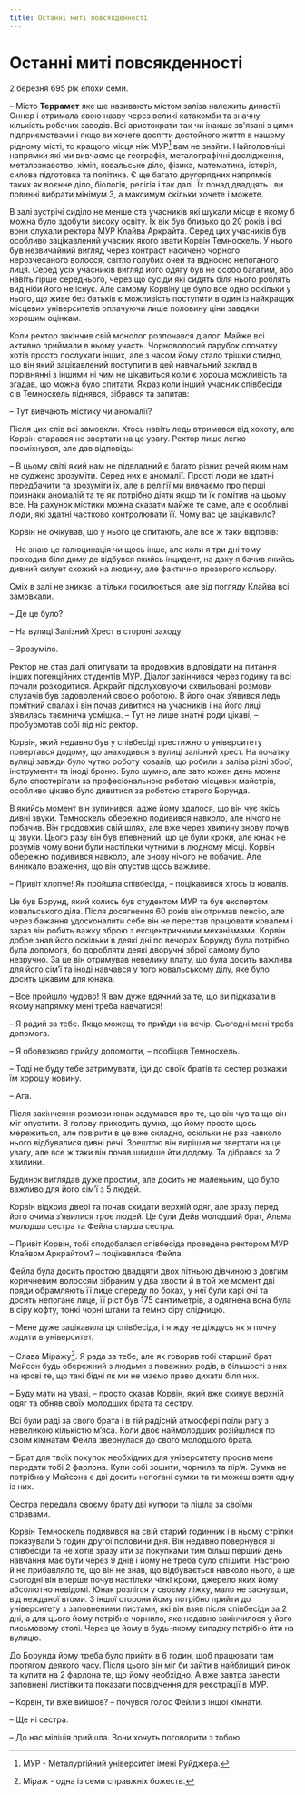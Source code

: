 ```yaml
---
title: Останні миті повсякденності
---
```


# Останні миті повсякденності

2 березня 695 рік епохи семи.

– Місто **Террамет** яке ще називають містом заліза належить династії Оннер і отримала свою назву через великі катакомби та значну кількість робочих заводів. Всі аристократи так чи інакше зв'язані з цими підприємствами і якщо ви хочете досягти достойного життя в нашому рідному місті, то кращого місця ніж МУР[^1] вам не знайти. Найголовніші напрямки які ми вивчаємо це географія, металографічні дослідження, металознавство, хімія, ковальське діло, фізика, математика, історія, силова підготовка та політика. Є ще багато другорядних напрямків таких як воєнне діло, 
біологія, релігія і так далі. Їх понад двадцять і ви повинні вибрати мінімум 3, а максимум скільки хочете і можете.
  
В залі зустрічі сиділо не менше ста учасників які шукали місце в якому б можна було здобути високу освіту. Їх вік був близько до 20 років і всі вони слухали ректора МУР Клайва Аркрайта. Серед цих учасників був особливо зацікавлений учасник якого звати Корвін Темноскель. У нього був незвичайний вигляд через контраст насичено чорного нерозчесаного волосся, світло голубих очей та відносно непоганого лиця. Серед усіх учасників вигляд його одягу був не особо багатим, або навіть гірше середнього, через що сусіди які сидять біля нього роблять вид ніби його не існує. Але самому Корвіну це було все одно оскільки у нього, що живе без батьків є можливість поступити в один із найкращих місцевих університетів оплачуючи лише половину ціни завдяки хорошим оцінкам.

Коли ректор закінчив свій монолог розпочався діалог. Майже всі активно приймали в ньому участь. Чорноволосий парубок спочатку хотів просто послухати інших, але з часом йому стало трішки стидно, що він який зацікавлений поступити в цей навчальний заклад в порівнянні з іншими ні чим не цікавиться коли є хороша можливість та згадав, що можна було спитати. Якраз коли інший учасник співбесіди сів Темноскель піднявся, зібрався та
запитав:

– Тут вивчають містику чи аномалії?

Після цих слів всі замовкли. Хтось навіть ледь втримався від хохоту, але Корвін старався не звертати на це увагу. Ректор лише легко посміхнувся, але дав відповідь:

– В цьому світі який нам не підвладний є багато різних речей яким нам не суджено зрозуміти. Серед них є аномалії. Прості люди не здатні передбачити та зрозуміти їх, але в релігії ми вивчаємо про перші признаки аномалій та те як потрібно діяти якщо ти їх помітив на цьому все. На рахунок містики можна сказати майже те саме, але є особливі люди, які здатні частково контролювати її. Чому вас це зацікавило?

Корвін не очікував, що у нього це спитають, але все ж таки відповів:

– Не знаю це галюцинація чи щось інше, але коли я три дні тому проходив біля дому де відбувся якийсь інцидент, на даху я бачив якийсь дивний силует схожий на людину, але фактично прозорого кольору.

Сміх в залі не зникає, а тільки посилюється, але від погляду Клайва всі замовкали.

– Де це було?

– На вулиці Залізний Хрест в стороні заходу.

– Зрозуміло.

Ректор не став далі опитувати та продовжив відповідати на питання інших потенційних студентів МУР.
Діалог закінчився через годину та всі почали розходитися. Аркрайт підслуховуючи схвильовані розмови слухачів був задоволений своєю роботою. В його очах з’явився ледь помітний спалах і він почав дивитися на учасників і на його лиці з’явилась таємнича усмішка. – Тут не лише знатні роди цікаві, – пробурмотав собі під ніс ректор.

Корвін, який недавно був у співбесіді престижного університету 
повертався додому, що знаходився в вулиці залізний хрест. На початку вулиці завжди було чутно роботу ковалів, що робили з заліза різні зброї, інструменти та іноді броню. Було шумно, але зато кожен день можна було спостерігати за професіональною роботою місцевих майстрів, особливо цікаво було дивитися за роботою старого Борунда.

В якийсь момент він зупинився, адже йому здалося, що він чує якісь дивні звуки. Темноскель обережно подивився навколо, але нічого не побачив. Він продовжив свій шлях, але вже через хвилину знову почув ці звуки. Цього разу він був впевнений, що це були кроки, але юнак не розумів чому вони були настільки чутними в людному місці. Корвін обережно подивився навколо, але знову нічого не побачив. Але виникало враження, що він опустив щось важливе.

– Привіт хлопче! Як пройшла співбесіда, – поцікавився хтось із ковалів.

 Це був Борунд, який колись був студентом МУР та був експертом ковальського діла. Після досягнення 60 років він отримав пенсію, але через бажання удосконалити себе він не перестав працювати ковалем і зараз він робить важку зброю з ексцентричними механізмами. Корвін добре знав його оскільки в деякі дні по вечорах Борунду була потрібно була допомога, бо доробляти деякі дворучні зброї самому було незручно. За це він отримував невелику плату, що була досить важлива для його сім’ї та іноді навчався у того ковальському ділу, яке було досить цікавим для юнака.

– Все пройшло чудово! Я вам дуже вдячний за те, що ви підказали в якому напрямку мені треба навчатися!

– Я радий за тебе. Якщо можеш, то прийди на вечір. Сьогодні мені треба допомога.

– Я обовязково прийду допомогти, – пообіцяв Темноскель.

– Тоді не буду тебе затримувати, іди до своїх братів та сестер розкажи їм хорошу новину.

– Ага.
   
Після закінчення розмови юнак задумався про те, що він чув та що він міг опустити. В голову приходить думка, що йому просто щось мережиться, але повірити в це вже складно, оскільки не раз навколо нього відбувалися дивні речі. Зрештою він вирішив не звертати на це увагу, але все ж таки він почав швидше йти додому. Та дібрався за 2 хвилини.

Будинок виглядав дуже простим, але досить не маленьким, що було важливо для його сім’ї з 5 людей.

Корвін відкрив двері та почав скидати верхній одяг, але зразу перед його очима з’явилися троє людей. Це були Дейв молодший брат, Альма молодша сестра та Фейла старша сестра.

– Привіт Корвін, тобі сподобалася співбесіда проведена
ректором МУР Клайвом Аркрайтом? – поцікавилася Фейла.

Фейла була досить простою двадцяти двох літньою дівчиною з довгим коричневим волоссям зібраним у два хвости й в той же момент дві пряди обрамляють її лице спереду по боках, у неї були карі очі та досить непогане лице, її ріст був 175 сантиметрів, а одягнена вона була в сіру кофту, тонкі чорні штани та темно сіру спідницю.
  
– Мене дуже зацікавила ця співбесіда, і я жду не діждусь як я почну ходити в університет.

– Слава Міражу[^2]. Я рада за тебе, але як говорив тобі старший брат Мейсон будь обережний з людьми з поважних родів, в більшості з них на крові те, що такі бідні як ми не маємо право дихати біля них.

– Буду мати на увазі, – просто сказав Корвін, який вже скинув верхній одяг та обняв своїх молодших брата та сестру.

Всі були раді за свого брата і в тій радісній атмосфері поїли рагу з невеликою кількістю м’яса. Коли двоє наймолодших розійшлися по своїм кімнатам Фейла звернулася до свого молодшого брата.

– Брат для твоїх покупок необхідних для університету просив мене передати тобі 2 фарлона. Купи собі зошити, чорнила та пір’я.
Сумка не потрібна у Мейсона є дві досить непогані сумки та ти можеш взяти одну із них.
   
Сестра передала своєму брату дві купюри та пішла за своїми справами.

Корвін Темноскель подивився на свій старий годинник і в ньому стрілки показували 5 годин другої половини дня. Він недавно повернувся зі співбесіди та не хотів зразу йти за покупками тим більш перший день навчання має бути через 9 днів і йому не треба було спішити. Настрою й не прибавляло те, що він не знав, що відбувається навколо нього, а ще сьогодні він вперше почув настільки чіткі кроки, джерело яких йому абсолютно невідомі. Юнак розлігся у своєму ліжку, мало не заснувши, від нежданої втоми.
З іншої сторони йому потрібно прийти до університету з заповненими листами, які він взяв після співбесіди за 2 дні, а для цього йому потрібне чорнило, яке недавно закінчилося у його письмовому столі. Через це йому в будь-якому випадку потрібно йти на вулицю.

До Борунда йому треба було прийти в 6 годин, щоб працювати там протягом деякого часу. Після цього він міг би зайти в
найблищий ринок та купити на 2 фарлона те, що йому необхідно.
А вже завтра занести заповнені листівки та показати посвідчення для реєстрації в МУР.

– Корвін, ти вже вийшов? – почувся голос Фейли з іншої кімнати.

– Ще ні сестра.

– До нас міліція прийшла. Вони хочуть поговорити з тобою. 

[^1]: МУР - Металургійний університет імені Руйджера.
[^2]: Міраж - одна із семи справжніх божеств.